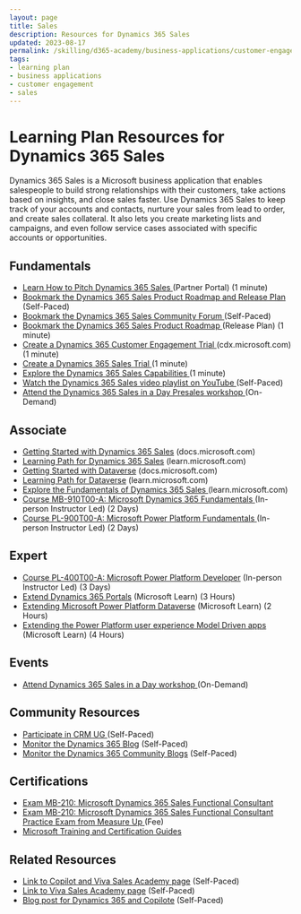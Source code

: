 ```yaml
---
layout: page
title: Sales
description: Resources for Dynamics 365 Sales
updated: 2023-08-17
permalink: /skilling/d365-academy/business-applications/customer-engagement/sales
tags:
- learning plan
- business applications
- customer engagement
- sales
---
```


# Learning Plan Resources for Dynamics 365 Sales

Dynamics 365 Sales is a Microsoft business application that enables salespeople to build strong relationships with their customers, take actions based on insights, and close sales faster. Use Dynamics 365 Sales to keep track of your accounts and contacts, nurture your sales from lead to order, and create sales collateral. It also lets you create marketing lists and campaigns, and even follow service cases associated with specific accounts or opportunities.

## Fundamentals

* <a href="https://dynamicspartners.transform.microsoft.com/products/sales" target="_blank">Learn How to Pitch Dynamics 365 Sales </a> (Partner Portal) (1 minute)
* <a href="https://releaseplans.microsoft.com/en-US/?app=Sales" target="_blank">Bookmark the Dynamics 365 Sales Product Roadmap and Release Plan </a> (Self-Paced)
* <a href="https://community.dynamics.com/forums/thread/?partialUrl=sales" target="_blank">Bookmark the Dynamics 365 Sales Community Forum </a> (Self-Paced)
* <a href="https://releaseplans.microsoft.com/en-US/?app=Sales" target="_blank">Bookmark the Dynamics 365 Sales Product Roadmap </a> (Release Plan) (1 minute)
* <a href="https://cdx.transform.microsoft.com/my-tenants" target="_blank">Create a Dynamics 365 Customer Engagement Trial </a> (cdx.microsoft.com) (1 minute)
* <a href="https://dynamics.microsoft.com/en-us/dynamics-365-free-trial/" target="_blank">Create a Dynamics 365 Sales Trial </a> (1 minute)
* <a href="https://dynamics.microsoft.com/en-us/sales/overview/" target="_blank">Explore the Dynamics 365 Sales Capabilities </a> (1 minute)
* <a href="https://www.youtube.com/playlist?list=PLcakwueIHoT8Bkb8BvqgBKgJPUc3jSX3m" target="_blank">Watch the Dynamics 365 Sales video playlist on YouTube </a> (Self-Paced)
* <a href="https://msuspartners.eventbuilder.com/event/51067" target="_blank">Attend the Dynamics 365 Sales in a Day Presales workshop </a> (On-Demand)
  
## Associate

* <a href="https://learn.microsoft.com/en-us/dynamics365/sales/" target="_blank">Getting Started with Dynamics 365 Sales</a> (docs.microsoft.com)
* <a href="https://learn.microsoft.com/en-us/training/dynamics365/sales" target="_blank">Learning Path for Dynamics 365 Sales</a> (learn.microsoft.com)
* <a href="https://learn.microsoft.com/en-us/power-apps/maker/data-platform/data-platform-intro" target="_blank">Getting Started with Dataverse</a> (docs.microsoft.com)
* <a href="https://docs.microsoft.com/en-us/learn/paths/get-started-cds/" target="_blank">Learning Path for Dataverse</a> (learn.microsoft.com)
* <a href="https://learn.microsoft.com/en-us/training/paths/learn-fundamentals-of-microsoft-dynamics-365-sales/" target="_blank">Explore the Fundamentals of Dynamics 365 Sales </a> (learn.microsoft.com)
* <a href="https://docs.microsoft.com/en-us/learn/certifications/courses/mb-910t00/" target="_blank">Course MB-910T00-A: Microsoft Dynamics 365 Fundamentals </a> (In-person Instructor Led) (2 Days)
* <a href="https://docs.microsoft.com/en-us/learn/certifications/courses/pl-900t00" target="_blank">Course PL-900T00-A: Microsoft Power Platform Fundamentals </a> (In-person Instructor Led) (2 Days)

## Expert

* [Course PL-400T00-A: Microsoft Power Platform Developer](https://docs.microsoft.com/en-us/learn/certifications/courses/pl-400t00) (In-person Instructor Led) (3 Days)
* [Extend Dynamics 365 Portals](https://docs.microsoft.com/en-us/learn/paths/extend-dynamics-365-portals/) (Microsoft Learn) (3 Hours)
* [Extending Microsoft Power Platform Dataverse](https://docs.microsoft.com/en-us/learn/paths/extend-power-platform-common-data-service/) (Microsoft Learn) (2 Hours)
* [Extending the Power Platform user experience Model Driven apps](https://docs.microsoft.com/en-us/learn/paths/extend-power-platform-model-driven-app/) (Microsoft Learn) (4 Hours)

## Events

* <a href="https://msuspartners.eventbuilder.com/event/51067/" target="_blank">Attend Dynamics 365 Sales in a Day workshop </a> (On-Demand)

## Community Resources

* <a href="https://dynamicscommunities.com/community/groups/dynamicscecrm/" target="_blank">Participate in CRM UG </a> (Self-Paced)
* <a href="https://cloudblogs.microsoft.com/dynamics365/" target="_blank">Monitor the Dynamics 365 Blog</a> (Self-Paced)
* <a href="https://community.dynamics.com/blogs/" target="_blank">Monitor the Dynamics 365 Community Blogs</a> (Self-Paced)

## Certifications

* <a href="https://docs.microsoft.com/en-us/learn/certifications/exams/mb-210" target="_blank">Exam MB-210: Microsoft Dynamics 365 Sales Functional Consultant </a>
* <a href="https://www.mindhub.com/mb-210-microsoft-dynamics-365-sales-microsoft-official-practice-test/p/MU-MB-210" target="_blank">Exam MB-210: Microsoft Dynamics 365 Sales Functional Consultant Practice Exam from Measure Up </a> (Fee)
* <a href="https://query.prod.cms.rt.microsoft.com/cms/api/am/binary/RWtQJJ" target="_blank">Microsoft Training and Certification Guides </a>

## Related Resources
* <a href="https://microsoft.github.io/PartnerResources/skilling/d365-academy/d365-copilot-academy/sales" target="_blank">Link to Copilot and Viva Sales Academy page</a> (Self-Paced)
* <a href="https://microsoft.github.io/PartnerResources/skilling/d365-academy/d365-sales-academy/vivasales" target="_blank">Link to Viva Sales Academy page</a> (Self-Paced)
* <a href="https://cloudblogs.microsoft.com/dynamics365/bdm/2023/03/06/introducing-microsoft-dynamics-365-copilot-bringing-next-generation-ai-to-every-line-of-business" target="_blank">Blog post for Dynamics 365 and Copilote</a> (Self-Paced)
